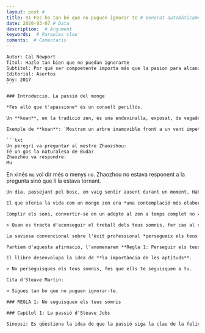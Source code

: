 ```yaml
---
layout: post #
title: 91 Fes ho tan bé que no puguen ignorar te # Generat automàticament
date: 2020-03-07 # Data
description:  # Argument
keywords:  # Paraules clau
coments:  # Comentaris
---
```


```txt
Autor: Cal Newport
Titol: Hazlo tan bien que no puedan ignorarte
Subtítol: Por qué ser compoetente importa más que la pasion para alcanzar el trabajo de tus sueños
Editorial: Asertos
Any: 2017
``

### Introducció. La passió del monge

*Fes allò que t'apassione* és un consell perillós.

Un **koan**, en la tradició zen, és una endevinalla, exposat, de vegades com una historieta o una pregunta, i que tracta de desafiar a les respostes lògiques, forzant a accedir a una compensió més intuïtiva de la realitat.

Exemple de **koan**: `Mostram un arbre inamovible front a un vent impetuós`.

```txt
Un peregrí va preguntar al mestre Zhaozshou:
Té un gos la naturalesa de Buda?
Zhaozhou va respondre:
Mu
```

En xinés `mu` vol dir més o menys `no`. Zhaozhou no estava responent a la pregunta sinó que li la estava tornant.

```txt
Un dia, passejant pel bosc, em vaig sentir ausent durant un moment. Habia estat observant les fulles, i el meu 'jo' havia desaparegut. Vaig caure en el compte de que això és el 'koan'```.

El que oferia la vida com un monge zen era *una contemplació més elaborada d'una intuïció fonamental**.

Complir els sons, convertir-se en un adepte al zen a temps complet no va fer que la seua vida fora meravellosa per art de màgia. El camí de la felicitat és més complicat.

> Quan es tracta d'aconseguir el treball dels teus somnis, fer cas al cor no és un consell especialment útil.

La saviesa convencional sobre l'èxit professional *persegueix els teus somnis* té seriosos defectes.

Partiem d'aquesta afirmació, l'anomenarem **Regla 1: Perseguir els teus somnis és un mal consell**.

El llibre desenvolupa la idea de **la importància de les aptituds**.

> No perseguisques els teus somnis, fes que ells te seguisquen a tu.

Cita d'Steave Martin:

> Sigues tan bo que no puguen ignorar-te.

### REGLA 1: No seguisquen els teus somnis

### Capítol 1: La passió d'Steave Jobs

Sinopsi: Es qüestiona la idea de que la passió siga la clau de la felicitat

